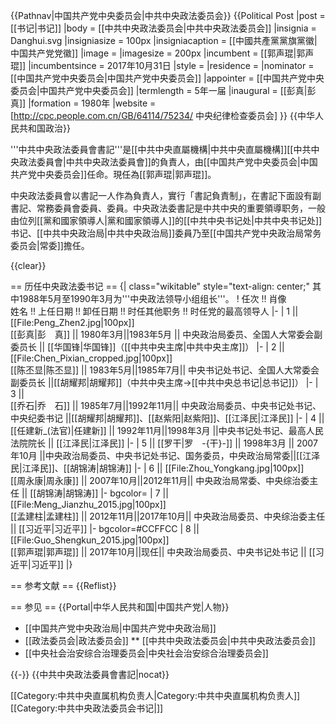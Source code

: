 {{Pathnav|中国共产党中央委员会|中共中央政法委员会}}
{{Political Post
|post            = [[书记|书记]]
|body            = [[中共中央政法委员会|中共中央政法委员会]]
|insignia        = Danghui.svg
|insigniasize    = 100px
|insigniacaption = [[中國共產黨黨旗黨徽|中国共产党党徽]]
|image           = 
|imagesize       = 200px
|incumbent       = [[郭声琨|郭声琨]]
|incumbentsince  = 2017年10月31日
|style           = 
|residence       = 
|nominator       = [[中国共产党中央委员会|中国共产党中央委员会]]
|appointer       = [[中国共产党中央委员会|中国共产党中央委员会]]
|termlength      = 5年一届
|inaugural       = [[彭真|彭真]]
|formation       = 1980年
|website         = [http://cpc.people.com.cn/GB/64114/75234/ 中央纪律检查委员会]
}}
{{中华人民共和国政治}}

'''中共中央政法委員會書記'''是[[中共中央直屬機構|中共中央直屬機構]][[中共中央政法委員會|中共中央政法委員會]]的負責人，由[[中国共产党中央委员会|中国共产党中央委员会]]任命。現任為[[郭声琨|郭声琨]]。

中央政法委員會以書記一人作為負責人，實行「書記負責制」，在書記下面設有副書記、常務委員會委員、委員。中央政法委書記是中共中央的重要領導职务，一般由位列[[黨和國家領導人|黨和國家領導人]]的[[中共中央书记处|中共中央书记处]]书记、[[中共中央政治局|中共中央政治局]]委員乃至[[中国共产党中央政治局常务委员会|常委]]擔任。

{{clear}}

== 历任中央政法委书记 ==
{| class="wikitable" style="text-align: center;"
其中1988年5月至1990年3月为'''中央政法领导小组组长'''。
! 任次 !! 肖像<br />姓名 !! 上任日期 !! 卸任日期 !! 时任其他职务 !! 时任党的最高领导人
|-
| 1 || [[File:Peng_Zhen2.jpg|100px]]<br />[[彭真|彭　真]] || 1980年3月||1983年5月 || 中央政治局委员、全国人大常委会副委员长 || [[华国锋|华国锋]]（[[中共中央主席|中共中央主席]]）
|-
| 2 || [[File:Chen_Pixian_cropped.jpg|100px]]<br />[[陈丕显|陈丕显]] || 1983年5月||1985年7月|| 中央书记处书记、全国人大常委会副委员长 ||[[胡耀邦|胡耀邦]]（中共中央主席→[[中共中央总书记|总书记]]）
|-
| 3 || <!-- 注释出：[[File:乔石.jpg|100px]] --><br />[[乔石|乔　石]] || 1985年7月||1992年11月|| 中央政治局委员、中央书记处书记、中央纪委书记 ||[[胡耀邦|胡耀邦]]、[[赵紫阳|赵紫阳]]、[[江泽民|江泽民]]
|-
| 4 || [[任建新_(法官)|任建新]] || 1992年11月||1998年3月 ||中央书记处书记、最高人民法院院长 || [[江泽民|江泽民]]
|-
| 5 || [[罗干|罗　-{干}-]] || 1998年3月 || 2007年10月 ||中央政治局委员、中央书记处书记、国务委员，中央政治局常委||[[江泽民|江泽民]]、[[胡锦涛|胡锦涛]]
|-
| 6 || [[File:Zhou_Yongkang.jpg|100px]]<br />[[周永康|周永康]] || 2007年10月||2012年11月|| 中央政治局常委、中央综治委主任 || [[胡锦涛|胡锦涛]]
|- bgcolor=
| 7 || [[File:Meng_Jianzhu_2015.jpg|100px]]<br />[[孟建柱|孟建柱]] || 2012年11月||2017年10月|| 中央政治局委员、中央综治委主任 || [[习近平|习近平]]
|- bgcolor=#CCFFCC
| 8 || [[File:Guo_Shengkun_2015.jpg|100px]]<br />[[郭声琨|郭声琨]] || 2017年10月||现任|| 中央政治局委员、中央书记处书记 || [[习近平|习近平]]
|}

== 参考文献 ==
{{Reflist}}

== 参见 ==
{{Portal|中华人民共和国|中国共产党|人物}}
* [[中国共产党中央政治局|中国共产党中央政治局]]
* [[政法委员会|政法委员会]]
** [[中共中央政法委员会|中共中央政法委员会]]
* [[中央社会治安综合治理委员会|中央社会治安综合治理委员会]]

{{-}}
{{中共中央政法委員會書記|nocat}}

[[Category:中共中央直属机构负责人|Category:中共中央直属机构负责人]]
[[Category:中共中央政法委员会书记|]]